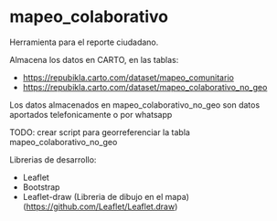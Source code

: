 # mapeo_colaborativo

Herramienta para el reporte ciudadano.

Almacena los datos en CARTO, en las tablas:
- https://repubikla.carto.com/dataset/mapeo_comunitario
- https://repubikla.carto.com/dataset/mapeo_colaborativo_no_geo

Los datos almacenados en mapeo_colaborativo_no_geo son datos aportados telefonicamente o por whatsapp

TODO: crear script para georreferenciar la tabla mapeo_colaborativo_no_geo

Librerias de desarrollo:
- Leaflet
- Bootstrap
- Leaflet-draw (Libreria de dibujo en el mapa) (https://github.com/Leaflet/Leaflet.draw)
